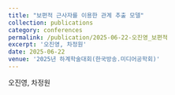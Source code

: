 ```yaml
---
title: "보편적 근사자를 이용한 관계 추출 모델"
collection: publications
category: conferences
permalink: /publication/2025-06-22-오진영_보편적
excerpt: '오진영, 차정원'
date: 2025-06-22
venue: '2025년 하계학술대회(한국방송.미디어공학회)'
---
```

오진영, 차정원
